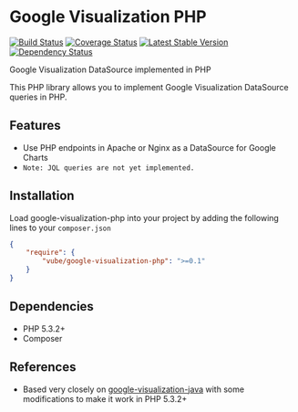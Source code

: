 Google Visualization PHP
========================

[![Build Status](https://travis-ci.org/vube/google-visualization-php.png?branch=master)](https://travis-ci.org/vube/google-visualization-php)
[![Coverage Status](https://coveralls.io/repos/vube/google-visualization-php/badge.png?branch=master)](https://coveralls.io/r/vube/google-visualization-php?branch=master)
[![Latest Stable Version](https://poser.pugx.org/vube/google-visualization-php/v/stable.png)](https://packagist.org/packages/vube/google-visualization-php)
[![Dependency Status](https://www.versioneye.com/user/projects/526595aa632bac5e560019b6/badge.png)](https://www.versioneye.com/user/projects/526595aa632bac5e560019b6)

Google Visualization DataSource implemented in PHP

This PHP library allows you to implement Google Visualization DataSource queries in PHP.


Features
--------

- Use PHP endpoints in Apache or Nginx as a DataSource for Google Charts
- `Note: JQL queries are not yet implemented.`


Installation
------------

Load google-visualization-php into your project by adding the following lines to your `composer.json`

``` json
{
    "require": {
        "vube/google-visualization-php": ">=0.1"
    }
}
```


Dependencies
------------

- PHP 5.3.2+
- Composer


References
----------

* Based very closely on [google-visualization-java](https://code.google.com/p/google-visualization-java/source/browse/trunk/src/main/java/com/google/visualization/datasource/) with some modifications to make it work in PHP 5.3.2+

